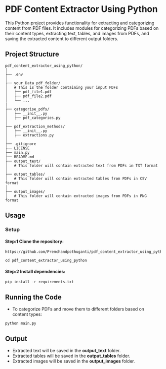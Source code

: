 # PDF Content Extractor Using Python

This Python project provides functionality for extracting and categorizing content from PDF files. It includes modules for categorizing PDFs based on their content types, extracting text, tables, and images from PDFs, and saving the extracted content to different output folders.

## Project Structure

```plaintext
pdf_content_extractor_using_python/
│
├── .env
│
├── your_Data_pdf_folder/
│   # This is the folder containing your input PDFs
│   ├── pdf_file1.pdf
│   ├── pdf_file2.pdf
│   └── ...
|
├── categorise_pdfs/
│   ├── __init__.py
│   ├── pdf_categories.py
│
├── pdf_extraction_methods/
│   ├── __init__.py
│   ├── extractions.py
│
├── .gitignore
├── LICENSE
├── main.py
├── README.md
├── output_text/
│   # This folder will contain extracted text from PDFs in TXT format
│
├── output_tables/
│   # This folder will contain extracted tables from PDFs in CSV format
│
├── output_images/
│   # This folder will contain extracted images from PDFs in PNG format
```

## Usage

### Setup
#### Step:1 Clone the repository:
```
https://github.com/Premchandpothuganti/pdf_content_extractor_using_python.git
```
```
cd pdf_content_extractor_using_python
```

#### Step:2 Install dependencies:
```
pip install -r requirements.txt
```
## Running the Code
- To categorize PDFs and move them to different folders based on content types:
```
python main.py
```
## Output
- Extracted text will be saved in the **output_text** folder.
- Extracted tables will be saved in the **output_tables** folder.
- Extracted images will be saved in the **output_images** folder.
